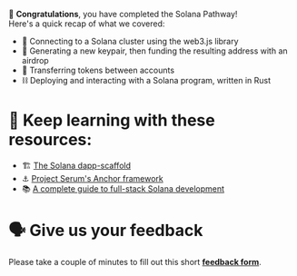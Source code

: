 🥳 **Congratulations**, you have completed the Solana Pathway! \
Here's a quick recap of what we covered:

- 🔌 Connecting to a Solana cluster using the web3.js library
- 🏦 Generating a new keypair, then funding the resulting address with an airdrop
- 💸 Transferring tokens between accounts
- ⛓ Deploying and interacting with a Solana program, written in Rust

# 🧐 Keep learning with these resources:

- 🏗 [The Solana dapp-scaffold](https://github.com/solana-labs/dapp-scaffold)
- ⚓️ [Project Serum's Anchor framework](https://github.com/project-serum/anchor)
- 📚 [A complete guide to full-stack Solana development](https://dev.to/dabit3/the-complete-guide-to-full-stack-solana-development-with-react-anchor-rust-and-phantom-3291)

# 🗣 Give us your feedback

Please take a couple of minutes to fill out this short **[feedback form](https://docs.google.com/forms/d/1SXg3xo0I1BRN2BAS-ffDbj1P6bfwo0x48trttmJ5xKs/)**.

